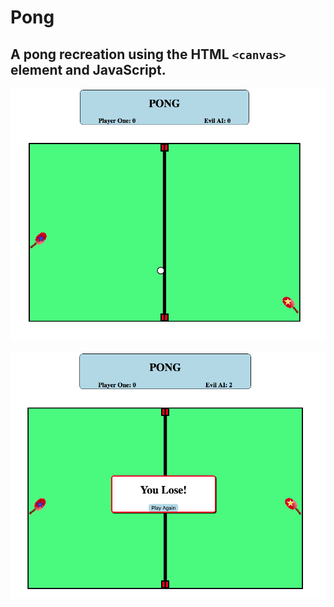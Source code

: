 # Pong

## A pong recreation using the HTML `<canvas>` element and JavaScript.

![Pong in play](/images/gameOn.png)


![Pong player1 loss](/images/gameOver.png)
